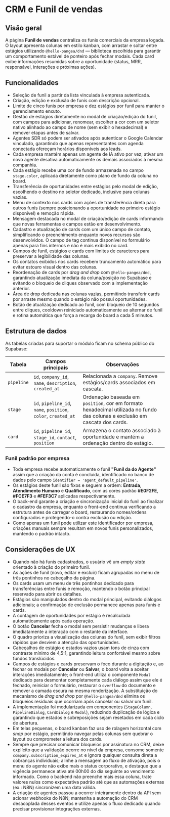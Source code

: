 # CRM e Funil de vendas

## Visão geral
A página **Funil de vendas** centraliza os funis comerciais da empresa logada. O layout apresenta colunas em estilo kanban, com arrastar e soltar entre estágios utilizando `@hello-pangea/dnd` — biblioteca escolhida para garantir um comportamento estável de ponteiro após fechar modais. Cada card exibe informações resumidas sobre a oportunidade (status, MRR, responsável, interações e próximas ações).

## Funcionalidades
- Seleção de funil a partir da lista vinculada à empresa autenticada.
- Criação, edição e exclusão de funis com descrição opcional.
- Limite de cinco funis por empresa e dez estágios por funil para manter o gerenciamento enxuto.
- Gestão de estágios diretamente no modal de criação/edição do funil, com campos para adicionar, renomear, escolher a cor com um seletor nativo alinhado ao campo de nome (sem exibir o hexadecimal) e remover etapas antes de salvar.
- Agentes SDR só podem ser ativados após autenticar o Google Calendar vinculado, garantindo que apenas representantes com agenda conectada ofereçam horários disponíveis aos leads.
- Cada empresa mantém apenas um agente de IA ativo por vez; ativar um novo agente desativa automaticamente os demais associados à mesma companhia.
- Cada estágio recebe uma cor de fundo armazenada no campo `stage.color`, aplicada diretamente como plano de fundo da coluna no board.
- Transferência de oportunidades entre estágios pelo modal de edição, escolhendo o destino no seletor dedicado, inclusive para colunas vazias.
- Menu de contexto nos cards com ações de transferência direta para outros funis (sempre posicionando a oportunidade no primeiro estágio disponível) e remoção rápida.
- Mensagem destacada no modal de criação/edição de cards informando que novas ferramentas e campos estão em desenvolvimento.
- Cadastro e atualização de cards com um único campo de contato, simplificando o preenchimento enquanto novos recursos são desenvolvidos. O campo de tag continua disponível no formulário apenas para fins internos e não é mais exibido no card.
- Campos de funil, estágios e cards com limites de caracteres para preservar a legibilidade das colunas.
- Os contatos exibidos nos cards recebem truncamento automático para evitar estouro visual dentro das colunas.
- Reordenação de cards por _drag and drop_ com `@hello-pangea/dnd`, garantindo atualização imediata da coluna/posição no Supabase e evitando o bloqueio de cliques observado com a implementação anterior.
- Área de drop dedicada nas colunas vazias, permitindo transferir cards por arraste mesmo quando o estágio não possui oportunidades.
- Botão de atualização dedicado ao funil, com bloqueio de 10 segundos entre cliques, cooldown reiniciado automaticamente ao alternar de funil e rotina automática que força a recarga do board a cada 5 minutos.

## Estrutura de dados
As tabelas criadas para suportar o módulo ficam no schema público do Supabase:

| Tabela | Campos principais | Observações |
| --- | --- | --- |
| `pipeline` | `id`, `company_id`, `name`, `description`, `created_at` | Relacionada a `company`. Remove estágios/cards associados em cascata. |
| `stage` | `id`, `pipeline_id`, `name`, `position`, `color`, `created_at` | Ordenação baseada em `position`, cor em formato hexadecimal utilizada no fundo das colunas e exclusão em cascata dos cards. |
| `card` | `id`, `pipeline_id`, `stage_id`, `contact`, `position` | Armazena o contato associado à oportunidade e mantém a ordenação dentro do estágio. |

### Funil padrão por empresa

- Toda empresa recebe automaticamente o funil **"Funil da do Agente"** assim que a criação da conta é concluída, identificado no banco de dados pelo campo `identifier = 'agent_default_pipeline'`.
- Os estágios deste funil são fixos e seguem a ordem: **Entrada**, **Atendimento Humano** e **Qualificado**, com as cores padrão **#E0F2FE**, **#FCE7F3** e **#FEF3C7** aplicadas respectivamente.
- O back-end garante a criação e sincronização inicial do funil ao finalizar o cadastro da empresa, enquanto o front-end continua verificando a estrutura antes de carregar o board, restaurando nomes/ordens configurados e protegendo-o contra exclusão ou edição.
- Como apenas um funil pode utilizar este identificador por empresa, criações manuais sempre resultam em novos funis personalizados, mantendo o padrão intacto.

## Considerações de UX
- Quando não há funis cadastrados, o usuário vê um _empty state_ orientado à criação do primeiro funil.
- As ações de funil (novo, editar e excluir) ficam agrupadas no menu de três pontinhos no cabeçalho da página.
- Os cards usam um menu de três pontinhos dedicado para transferências entre funis e remoção, mantendo o botão principal reservado para abrir os detalhes.
- Estágios são manipulados dentro do modal principal, evitando diálogos adicionais; a confirmação de exclusão permanece apenas para funis e cards.
- A contagem de oportunidades por estágio é recalculada automaticamente após cada operação.
- O botão **Cancelar** fecha o modal sem persistir mudanças e libera imediatamente a interação com o restante da interface.
- O quadro prioriza a visualização das colunas do funil, sem exibir filtros rápidos que desviem a atenção das oportunidades.
- Cabeçalhos de estágio e estados vazios usam tons de cinza com contraste mínimo de 4,5:1, garantindo leitura confortável mesmo sobre fundos translúcidos.
- Campos de estágios e cards preservam o foco durante a digitação e, ao fechar os modais por **Cancelar** ou **Salvar**, o board volta a aceitar interações imediatamente; o front-end utiliza o componente `Modal` dedicado para desmontar completamente cada diálogo assim que ele é fechado, reiniciar o formulário, restaurar o `overflow` do documento e remover a camada escura na mesma renderização. A substituição do mecanismo de _drag and drop_ por `@hello-pangea/dnd` elimina os bloqueios residuais que ocorriam após cancelar ou salvar um funil.
- A implementação foi modularizada em componentes (`StageColumn`, `PipelineDialog`, `CardDialog` e `Modal`), reduzindo duplicação de lógica e garantindo que estados e sobreposições sejam resetados em cada ciclo de abertura.
- Em telas pequenas, o board kanban faz uso de rolagem horizontal com _snap_ por estágio, permitindo navegar pelas colunas sem quebrar o layout ou comprometer a leitura dos cards.
- Sempre que precisar comunicar bloqueios por assinatura no CRM, deixe explícito que a validação ocorre no nível da empresa, consome somente `company.subscription_expires_at` e ignora qualquer consulta direta a cobranças individuais; alinhe a mensagem ao fluxo de ativação, pois o menu do agente não exibe mais o status corporativo, e destaque que a vigência permanece ativa até 00h00 do dia seguinte ao vencimento informado. Como o backend não preenche mais essa coluna, trate valores nulos como expectativa padrão até que as automações externas (ex.: N8N) sincronizem uma data válida.
- A criação de agentes passou a ocorrer inteiramente dentro da API sem acionar webhooks do N8N; mantenha a automação do CRM desacoplada desses eventos e utilize apenas o fluxo dedicado quando precisar provisionar integrações externas.
